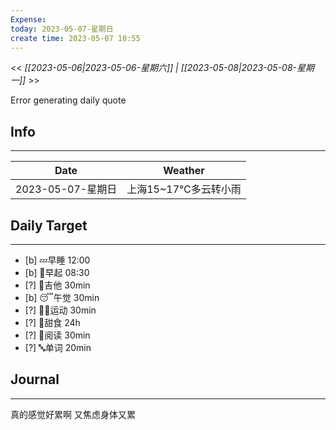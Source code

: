 ```yaml
---
Expense: 
today: 2023-05-07-星期日
create time: 2023-05-07 10:55
---
```


<< *[[2023-05-06|2023-05-06-星期六]] | [[2023-05-08|2023-05-08-星期一]]* >>


Error generating daily quote


## Info
***
| Date        | Weather      | 
| ----------- | ------------ |
| 2023-05-07-星期日 |  上海15~17℃多云转小雨 |


## Daily Target 
***
- [b] 💤早睡   12:00
- [b] 🌅早起    08:30
- [?] 🎵吉他    30min
- [b] 😴午觉    30min
- [?] 🏃‍♀️运动    30min  
- [?] 🚫甜食    24h
- [?] 📖阅读    30min 
- [?] 🔤单词    20min    


##  Journal
***

真的感觉好累啊
又焦虑身体又累


